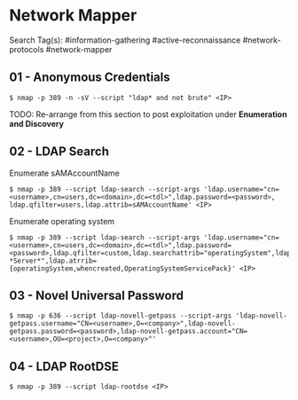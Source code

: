 # Network Mapper

Search Tag(s): #information-gathering #active-reconnaissance #network-protocols #network-mapper

## 01 - Anonymous Credentials

```
$ nmap -p 389 -n -sV --script "ldap* and not brute" <IP>
```

TODO: Re-arrange from this section to post exploitation under **Enumeration and Discovery**

## 02 - LDAP Search

Enumerate sAMAccountName

```
$ nmap -p 389 --script ldap-search --script-args 'ldap.username="cn=<username>,cn=users,dc=<domain>,dc=<tdl>",ldap.password=<password>, ldap.qfilter=users,ldap.attrib=sAMAccountName' <IP>
```

Enumerate operating system

```
$ nmap -p 389 --script ldap-search --script-args 'ldap.username="cn=<username>,cn=users,dc=<domain>,dc=<tdl>",ldap.password=<password>,ldap.qfilter=custom,ldap.searchattrib="operatingSystem",ldap.searchvalue="Windows *Server*",ldap.atrrib={operatingSystem,whencreated,OperatingSystemServicePack}' <IP>
```

## 03 - Novel Universal Password

```
$ nmap -p 636 --script ldap-novell-getpass --script-args 'ldap-novell-getpass.username="CN=<username>,O=<company>",ldap-novell-getpass.password=<password>,ldap-novell-getpass.account="CN=<username>,OU=<project>,O=<company>"'
```

## 04 - LDAP RootDSE

```
$ nmap -p 389 --script ldap-rootdse <IP>
```